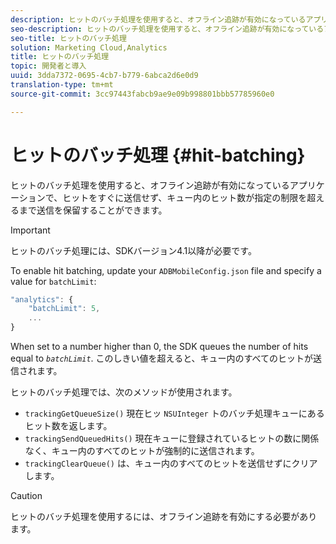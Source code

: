 ```yaml
---
description: ヒットのバッチ処理を使用すると、オフライン追跡が有効になっているアプリケーションで、ヒットをすぐに送信せず、キュー内のヒット数が指定の制限を超えるまで送信を保留することができます。
seo-description: ヒットのバッチ処理を使用すると、オフライン追跡が有効になっているアプリケーションで、ヒットをすぐに送信せず、キュー内のヒット数が指定の制限を超えるまで送信を保留することができます。
seo-title: ヒットのバッチ処理
solution: Marketing Cloud,Analytics
title: ヒットのバッチ処理
topic: 開発者と導入
uuid: 3dda7372-0695-4cb7-b779-6abca2d6e0d9
translation-type: tm+mt
source-git-commit: 3cc97443fabcb9ae9e09b998801bbb57785960e0

---
```



# ヒットのバッチ処理 {#hit-batching}

ヒットのバッチ処理を使用すると、オフライン追跡が有効になっているアプリケーションで、ヒットをすぐに送信せず、キュー内のヒット数が指定の制限を超えるまで送信を保留することができます。

>[!IMPORTANT]
>
>ヒットのバッチ処理には、SDKバージョン4.1以降が必要です。

To enable hit batching, update your `ADBMobileConfig.json` file and specify a value for `batchLimit`:

```js
"analytics": {
    "batchLimit": 5,
    ...
}
```

When set to a number higher than 0, the SDK queues the number of hits equal to *`batchLimit`*. このしきい値を超えると、キュー内のすべてのヒットが送信されます。

ヒットのバッチ処理では、次のメソッドが使用されます。

* `trackingGetQueueSize()` 現在ヒッ `NSUInteger` トのバッチ処理キューにあるヒット数を返します。
* `trackingSendQueuedHits()` 現在キューに登録されているヒットの数に関係なく、キュー内のすべてのヒットが強制的に送信されます。
* `trackingClearQueue()` は、キュー内のすべてのヒットを送信せずにクリアします。

>[!CAUTION]
>
>ヒットのバッチ処理を使用するには、オフライン追跡を有効にする必要があります。

